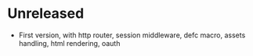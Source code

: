 # Unreleased

- First version, with http router, session middleware, defc macro, assets handling, html rendering, oauth

